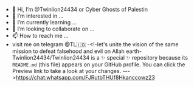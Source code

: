 - 👋 Hi, I’m @Twinlion24434 or Cyber Ghosts of Palestin
- 👀 I’m interested in ...
- 🌱 I’m currently learning ...
- 💞️ I’m looking to collaborate on ...
- 📫 How to reach me ...
- visit me on telegram @TL🇮🇩
-<!-let's unite the vision of the same mission to defeat falsehood and evil on Allah earth-
Twinlion24434/Twinlion24434 is a ✨ special ✨ repository because its `README.md` (this file) appears on your GitHub profile.
You can click the Preview link to take a look at your changes.
--->https://chat.whatsapp.com/FJRutbTHUf8Hkanccowz23
